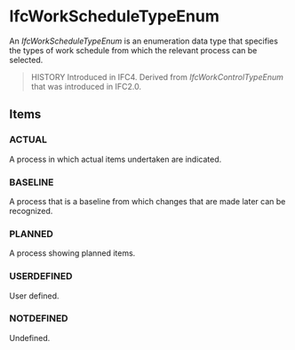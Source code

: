 # IfcWorkScheduleTypeEnum

An _IfcWorkScheduleTypeEnum_ is an enumeration data type that specifies the types of work schedule from which the relevant process can be selected.<!-- end of definition -->

> HISTORY  Introduced in IFC4. Derived from _IfcWorkControlTypeEnum_ that was introduced in IFC2.0.

## Items

### ACTUAL
A process in which actual items undertaken are indicated.

### BASELINE
A process that is a baseline from which changes that are made later can be recognized.

### PLANNED
A process showing planned items.

### USERDEFINED
User defined.

### NOTDEFINED
Undefined.
